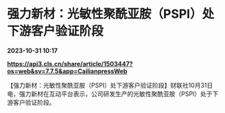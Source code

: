 # 强力新材：光敏性聚酰亚胺（PSPI）处下游客户验证阶段

**2023-10-31 10:17**

**https://api3.cls.cn/share/article/1503447?os=web&sv=7.7.5&app=CailianpressWeb**

【强力新材：光敏性聚酰亚胺（PSPI）处下游客户验证阶段】财联社10月31日电，强力新材在互动平台表示，公司研发生产的光敏性聚酰亚胺（PSPI）处于下游客户验证阶段。